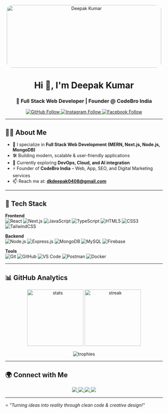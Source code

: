 <!-- Profile Banner with Photo -->
<p align="center">
  <img src="https://images.unsplash.com/photo-1738845389070-7bb41a5f3467?q=80&w=871&auto=format&fit=crop&ixlib=rb-4.1.0&ixid=M3wxMjA3fDB8MHxwaG90by1wYWdlfHx8fGVufDB8fHx8fA%3D%3D" width="99%" height=200px style="border-radius:20px" alt="Deepak Kumar">
</p>

<h1 align="center">Hi 👋, I'm Deepak Kumar</h1>
<h3 align="center">🚀 Full Stack Web Developer | Founder @ CodeBro India</h3>
<p align="center">
  <!-- GitHub Follow -->
  <a href="https://github.com/deepakstar04?tab=followers" target="_blank">
    <img src="https://img.shields.io/github/followers/deepakstar04?label=Follow%20on%20GitHub&style=social" alt="GitHub Follow">
  </a>
  
  <!-- Instagram Follow -->
  <a href="https://www.instagram.com/mr_deepakstar04?tab=followers" target="_blank">
    <img src="https://img.shields.io/badge/Follow%20on%20Instagram-E4405F?style=for-the-badge&logo=instagram&logoColor=white" alt="Instagram Follow">
  </a>
  
  <!-- Facebook Follow -->
  <a href="https://www.facebook.com/" target="_blank">
    <img src="https://img.shields.io/badge/Follow%20on%20Facebook-1877F2?style=for-the-badge&logo=facebook&logoColor=white" alt="Facebook Follow">
  </a>
</p>


---

## 👨‍💻 About Me  
- 💼 I specialize in **Full Stack Web Development (MERN, Next.js, Node.js, MongoDB)**  
- 🛠 Building modern, scalable & user-friendly applications  
- 🌱 Currently exploring **DevOps, Cloud, and AI integration**  
- ⚡ Founder of **CodeBro India** – Web, App, SEO, and Digital Marketing services  
- 📫 Reach me at: **dkdeepak0408@gmail.com**  

---

## 🚀 Tech Stack  

**Frontend**  
![React](https://img.shields.io/badge/React-20232A?style=for-the-badge&logo=react&logoColor=61DAFB)
![Next.js](https://img.shields.io/badge/Next.js-000?style=for-the-badge&logo=nextdotjs&logoColor=white)
![JavaScript](https://img.shields.io/badge/JavaScript-323330?style=for-the-badge&logo=javascript&logoColor=F7DF1E)
![TypeScript](https://img.shields.io/badge/TypeScript-007ACC?style=for-the-badge&logo=typescript&logoColor=white)
![HTML5](https://img.shields.io/badge/HTML5-e34f26?style=for-the-badge&logo=html5&logoColor=white)
![CSS3](https://img.shields.io/badge/CSS3-1572B6?style=for-the-badge&logo=css3&logoColor=white)
![TailwindCSS](https://img.shields.io/badge/TailwindCSS-06B6D4?style=for-the-badge&logo=tailwindcss&logoColor=white)

**Backend**  
![Node.js](https://img.shields.io/badge/Node.js-43853D?style=for-the-badge&logo=node.js&logoColor=white)
![Express.js](https://img.shields.io/badge/Express.js-404D59?style=for-the-badge)
![MongoDB](https://img.shields.io/badge/MongoDB-4EA94B?style=for-the-badge&logo=mongodb&logoColor=white)
![MySQL](https://img.shields.io/badge/MySQL-4479A1?style=for-the-badge&logo=mysql&logoColor=white)
![Firebase](https://img.shields.io/badge/Firebase-ffca28?style=for-the-badge&logo=firebase&logoColor=black)

**Tools**  
![Git](https://img.shields.io/badge/Git-F05032?style=for-the-badge&logo=git&logoColor=white)
![GitHub](https://img.shields.io/badge/GitHub-000?style=for-the-badge&logo=github&logoColor=white)
![VS Code](https://img.shields.io/badge/VS%20Code-0078d7?style=for-the-badge&logo=visualstudiocode&logoColor=white)
![Postman](https://img.shields.io/badge/Postman-FF6C37?style=for-the-badge&logo=postman&logoColor=white)
![Docker](https://img.shields.io/badge/Docker-0db7ed?style=for-the-badge&logo=docker&logoColor=white)

---

## 📊 GitHub Analytics  

<p align="center">
  <img src="https://github-readme-stats.vercel.app/api?username=deepakstar04&show_icons=true&theme=radical" alt="stats" height="180"/>
  <img src="https://github-readme-streak-stats.herokuapp.com/?user=deepakstar04&theme=radical" alt="streak" height="180"/>
</p>

<p align="center">
  <img src="https://github-profile-trophy.vercel.app/?username=deepakstar04&theme=radical&no-frame=true&row=1&column=6" alt="trophies">
</p>

---

## 🌍 Connect with Me  
<p align="center">
  <a href="https://www.linkedin.com/in/deepak-kumar-79a909224/" target="_blank">
    <img src="https://img.shields.io/badge/LinkedIn-%230077B5.svg?style=for-the-badge&logo=linkedin&logoColor=white"/>
  </a>
  <a href="mailto:dkdeepak0408@gmail.com">
    <img src="https://img.shields.io/badge/Gmail-%23D14836.svg?style=for-the-badge&logo=gmail&logoColor=white"/>
  </a>
  <a href="https://github.com/deepakstar04" target="_blank">
    <img src="https://img.shields.io/badge/GitHub-000?style=for-the-badge&logo=github&logoColor=white"/>
  </a>
  <a href="https://codebroindia.com" target="_blank">
    <img src="https://img.shields.io/badge/Portfolio-%230077B5.svg?style=for-the-badge&logo=google-chrome&logoColor=white"/>
  </a>
</p>

---

⭐ *"Turning ideas into reality through clean code & creative design!"*  
